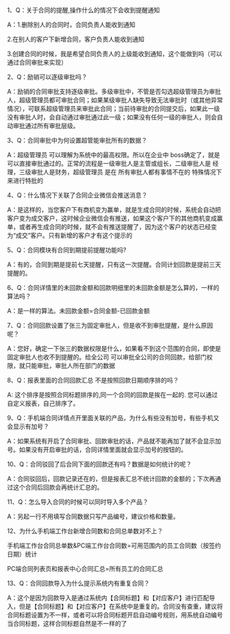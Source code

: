 1、Q：关于合同的提醒,操作什么的情况下会收到提醒通知

A：1.删除别人的合同时，合同负责人能收到通知

2.在别人的客户下新增合同，客户负责人能收到通知

3.创建合同的时候，我是希望合同负责人的上级能收到通知，这个能做到吗（可以通过合同审批来实现）

2、Q：励销可以逐级审批吗？

A：励销的合同审批支持逐级审批。多级审批中，不管是否勾选超级管理员为审批人，超级管理员都可审批合同；如果某级审批人缺失导致无法审批时（或其他异常情况），可联系超级管理员来审批此合同；当前待审批的合同提交后，如果此一级没有审批人时，会自动通过审批通过此一级；如果没有任何一级的审批人，则会自动审批通过所有审批层级。

3、Q：合同审批中为何设置超管能审批所有的数据？

A：超级管理员 可以理解为系统中的最高权限。所以在企业中 boss确定了，就是可以直接审批通过的。正常的流程是一级审批人是主管或组长，二级审批人是 经理，三级审批人是财务，超级管理员 是在 所有审批人都有事情不在的 特殊情况下来进行特批的

4、Q：什么情况下关联了合同企业微信会推送消息？

A：是这样的，当您客户下有商机变为赢单，就是生成合同的时候，系统会自动把客户变为成交客户，这时候企业微信会有推送，如果这个客户下的其他商机变成赢单，或者再生成合同的时候，就不会有推送提醒了，因为这个客户的状态已经变为“成交”客户。只有新增的客户才有这个提示的

5、Q：合同模块有合同到期提前提醒功能吗?

A：有的，合同到期是提前七天提醒，只有这一次提醒。合同计划回款是提前三天提醒的。

6、Q：合同详情里的未回款金额和回款明细里的未回款金额是怎么算的，一样的算法吗？

A：是一样的算法。未回款金额=合同金额-已回款金额

7、Q：合同回款设置了张三为固定审批人，但是收不到审批提醒，是什么原因呢？

A：您好，确定一下张三的数据权限是什么，如果看不到这个范围的合同，即使是固定审批人也收不到提醒的。给全公司 可以审批全公司的合同回款，给部门权限，就只能审批，审批人所在部门的数据

8、Q：报表里面的合同回款汇总 不是按照回款日期顺序排的吗？

A: 这个排序是按照合同标题排序的,同一个合同的回款是挨在一起的. 您可以通过自定义报表，自己排序了。

9、Q：手机端合同详情点开里面关联的产品，为什么有些没有加号，有些手机又会显示有加号？

A：如果系统有开启了合同审批、回款审批的话，产品就不能再加了就不会显示加号。如果没有开启审批的话，合同详情里面就会显示加号的按钮的。

10、Q：合同驳回了后合同下面的回款还有吗？数据是如何统计的呢？

A：合同驳回后，回款记录还在的，但是报表汇总不统计回款的金额的；下次再通过这个合同后回款会再统计汇总的。

11、Q：怎么导入合同的时候可以同时导入多个产品？

A：另起一行不用填写合同数据只写产品编号，建议价格和数量。

12、为什么手机端工作台新增合同数和合同总单数对不上？

手机端工作台合同总单数&PC端工作台合同数=可用范围内的员工合同数（按签约日期）统计

PC端合同列表页和报表中心合同汇总=所有员工的合同汇总

13、Q：合同回款导入为什么提示系统内有重复合同？

A：这个是因为回款导入是通过系统内【合同标题】和【对应客户】进行匹配导入，但是【合同标题】和【对应客户】在系统中是重复的。合同没有查重，建议将合同标题设置为不一样，或者可以将合同标题开启自动编号规则，用系统自动编号当合同标题，这样合同标题自然是不一样的了

